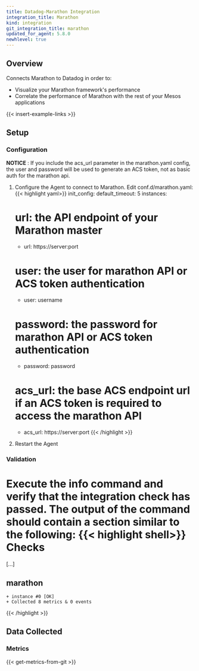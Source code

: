 ```yaml
---
title: Datadog-Marathon Integration
integration_title: Marathon
kind: integration
git_integration_title: marathon
updated_for_agent: 5.8.0
newhlevel: true
---
```

## Overview

Connects Marathon to Datadog in order to:

* Visualize your Marathon framework's performance
* Correlate the performance of Marathon with the rest of your Mesos applications

{{< insert-example-links >}}

## Setup
### Configuration

**NOTICE** : If you include the acs_url parameter in the marathon.yaml config, the user and password will be used to generate an ACS token, not as basic auth for the marathon api.

1.  Configure the Agent to connect to Marathon. Edit conf.d/marathon.yaml:
{{< highlight yaml>}}
init_config:
default_timeout: 5
instances:
    # url: the API endpoint of your Marathon master
    - url: https://server:port
    # user: the user for marathon API or ACS token authentication
    - user: username
    # password: the password for marathon API or ACS token authentication
    - password: password
    # acs_url: the base ACS endpoint url if an ACS token is required to access the marathon API
    - acs_url: https://server:port
{{< /highlight >}}

2. Restart the Agent

### Validation

Execute the info command and verify that the integration check has passed. The output of the command should contain a section similar to the following:
{{< highlight shell>}}
Checks
======

[...]

marathon
--------
    + instance #0 [OK]
    + Collected 8 metrics & 0 events
{{< /highlight >}}

## Data Collected
### Metrics

{{< get-metrics-from-git >}}
